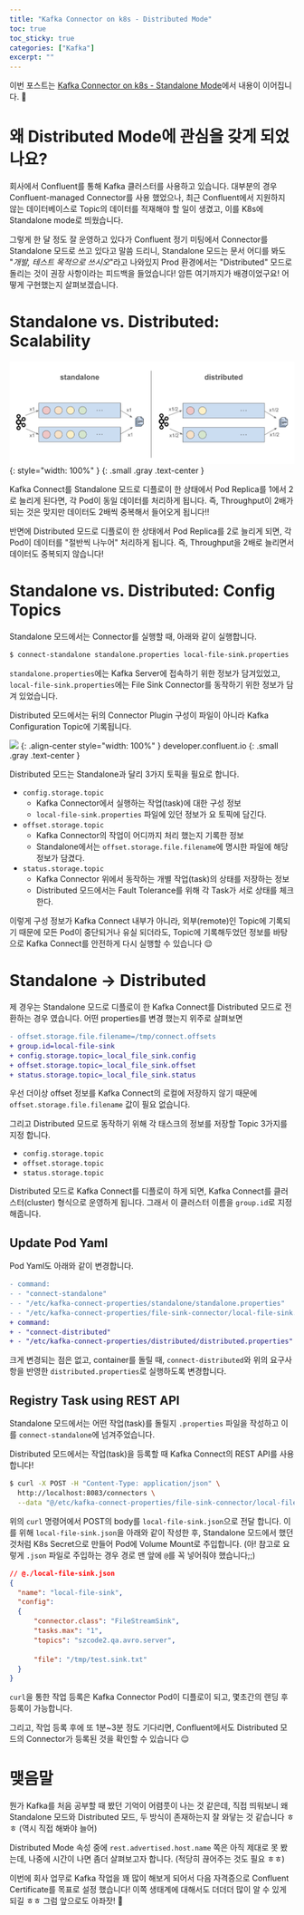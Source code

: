 ```yaml
---
title: "Kafka Connector on k8s - Distributed Mode"
toc: true
toc_sticky: true
categories: ["Kafka"]
excerpt: ""
---
```


이번 포스트는 [Kafka Connector on k8s - Standalone Mode](/2024/12/17/kafka-connector-standalone-mode/)에서 내용이 이어집니다. 🙏


# 왜 Distributed Mode에 관심을 갖게 되었나요?

회사에서 Confluent를 통해 Kafka 클러스터를 사용하고 있습니다. 대부분의 경우 Confluent-managed Connector를 사용 했었으나, 최근 Confluent에서 지원하지 않는 데이터베이스로 Topic의 데이터를 적재해야 할 일이 생겼고, 이를 K8s에 Standalone mode로 띄웠습니다.

그렇게 한 달 정도 잘 운영하고 있다가 Confluent 정기 미팅에서 Connector를 Standalone 모드로 쓰고 있다고 말씀 드리니, Standalone 모드는 문서 어디를 봐도 "*개발, 테스트 목적으로 쓰시오*"라고 나와있지 Prod 환경에서는 "Distributed" 모드로 돌리는 것이 권장 사항이라는 피드백을 들었습니다! 암튼 여기까지가 배경이었구요! 어떻게 구현했는지 살펴보겠습니다.

# Standalone vs. Distributed: Scalability

![](/images/development/kafka/kafka-connect-standalone-vs-distributed.png){: style="width: 100%" }
{: .small .gray .text-center }

Kafka Connect를 Standalone 모드로 디플로이 한 상태에서 Pod Replica를 1에서 2로 늘리게 된다면, 각 Pod이 동일 데이터를 처리하게 됩니다. 즉, Throughput이 2배가 되는 것은 맞지만 데이터도 2배씩 중복해서 들어오게 됩니다!!

반면에 Distributed 모드로 디플로이 한 상태에서 Pod Replica를 2로 늘리게 되면, 각 Pod이 데이터를 "절반씩 나누어" 처리하게 됩니다. 즉, Throughput을 2배로 늘리면서 데이터도 중복되지 않습니다!


# Standalone vs. Distributed: Config Topics

Standalone 모드에서는 Connector를 실행할 때, 아래와 같이 실행합니다.

```bash
$ connect-standalone standalone.properties local-file-sink.properties
```

`standalone.properties`에는 Kafka Server에 접속하기 위한 정보가 담겨있었고, `local-file-sink.properties`에는 File Sink Connector를 동작하기 위한 정보가 담겨 있었습니다.

Distributed 모드에서는 뒤의 Connector Plugin 구성이 파일이 아니라 Kafka Configuration Topic에 기록됩니다.

![](https://images.ctfassets.net/gt6dp23g0g38/6SpP65mFNZLSdngL4Gf4XD/9df532fc6b1b3d2c9385d443c17770e1/kafka-connect-distributed-mode.jpg)
{: .align-center style="width: 100%" }
developer.confluent.io
{: .small .gray .text-center }

Distributed 모드는 Standalone과 달리 3가지 토픽을 필요로 합니다.

- `config.storage.topic`
  - Kafka Connector에서 실행하는 작업(task)에 대한 구성 정보
  - `local-file-sink.properties` 파일에 있던 정보가 요 토픽에 담긴다.
- `offset.storage.topic`
  - Kafka Connector의 작업이 어디까지 처리 했는지 기록한 정보
  - Standalone에서는 `offset.storage.file.filename`에 명시한 파일에 해당 정보가 담겼다.
- `status.storage.topic`
  - Kafka Connector 위에서 동작하는 개별 작업(task)의 상태를 저장하는 정보
  - Distributed 모드에서는 Fault Tolerance를 위해 각 Task가 서로 상태를 체크한다.

이렇게 구성 정보가 Kafka Connect 내부가 아니라, 외부(remote)인 Topic에 기록되기 때문에 모든 Pod이 중단되거나 유실 되더라도, Topic에 기록해두었던 정보를 바탕으로 Kafka Connect를 안전하게 다시 실행할 수 있습니다 😌


# Standalone → Distributed

제 경우는 Standalone 모드로 디플로이 한 Kafka Connect를 Distributed 모드로 전환하는 경우 였습니다. 어떤 properties를 변경 했는지 위주로 살펴보면

```diff
- offset.storage.file.filename=/tmp/connect.offsets
+ group.id=local-file-sink
+ config.storage.topic=_local_file_sink.config
+ offset.storage.topic=_local_file_sink.offset
+ status.storage.topic=_local_file_sink.status
```

우선 더이상 offset 정보를 Kafka Connect의 로컬에 저장하지 않기 때문에 `offset.storage.file.filename` 값이 필요 없습니다.

그리고 Distributed 모드로 동작하기 위해 각 태스크의 정보를 저장할 Topic 3가지를 지정 합니다.

- `config.storage.topic`
- `offset.storage.topic`
- `status.storage.topic`

Distributed 모드로 Kafka Connect를 디플로이 하게 되면, Kafka Connect를 클러스터(cluster) 형식으로 운영하게 됩니다. 그래서 이 클러스터 이름을 `group.id`로 지정해줍니다.

## Update Pod Yaml

Pod Yaml도 아래와 같이 변경합니다.

```diff
- command:
- - "connect-standalone"
- - "/etc/kafka-connect-properties/standalone/standalone.properties"
- - "/etc/kafka-connect-properties/file-sink-connector/local-file-sink.properties"
+ command:
+ - "connect-distributed"
+ - "/etc/kafka-connect-properties/distributed/distributed.properties"
```

크게 변경되는 점은 없고, container를 돌릴 때, `connect-distributed`와 위의 요구사항을 반영한 `distributed.properties`로 실행하도록 변경합니다.

## Registry Task using REST API

Standalone 모드에서는 어떤 작업(task)를 돌릴지 `.properties` 파일을 작성하고 이를 `connect-standalone`에 넘겨주었습니다.

Distributed 모드에서는 작업(task)을 등록할 때 Kafka Connect의 REST API를 사용합니다!

```bash
$ curl -X POST -H "Content-Type: application/json" \
  http://localhost:8083/connectors \
  --data "@/etc/kafka-connect-properties/file-sink-connector/local-file-sink.json"
```

위의 `curl` 명령어에서 POST의 body를 `local-file-sink.json`으로 전달 합니다.
이를 위해 `local-file-sink.json`을 아래와 같이 작성한 후, Standalone 모드에서 했던 것처럼 K8s Secret으로 만들어 Pod에 Volume Mount로 주입합니다.
(아! 참고로 요렇게 `.json` 파일로 주입하는 경우 경로 맨 앞에 `@`를 꼭 넣어줘야 했습니다;;)

```json
// @./local-file-sink.json
{
  "name": "local-file-sink",
  "config":
  {
      "connector.class": "FileStreamSink",
      "tasks.max": "1",
      "topics": "szcode2.qa.avro.server",

      "file": "/tmp/test.sink.txt"
  }
}
```

`curl`을 통한 작업 등록은 Kafka Connector Pod이 디플로이 되고, 몇초간의 랜딩 후 등록이 가능합니다.

그리고, 작업 등록 후에 또 1분~3분 정도 기다리면, Confluent에서도 Distributed 모드의 Connector가 등록된 것을 확인할 수 있습니다 😌


# 맺음말

뭔가 Kafka를 처음 공부할 때 봤던 기억이 어렴풋이 나는 것 같은데, 직접 띄워보니 왜 Standalone 모드와 Distributed 모드, 두 방식이 존재하는지 잘 와닿는 것 같습니다 ㅎㅎ (역시 직접 해봐야 늘어)

Distributed Mode 속성 중에 `rest.advertised.host.name` 쪽은 아직 제대로 못 봤는데, 나중에 시간이 나면 좀더 살펴보고자 합니다. (적당히 끊어주는 것도 필요 ㅎㅎ)

이번에 회사 업무로 Kafka 작업을 꽤 많이 해보게 되어서 다음 자격증으로 Confluent Certificate를 목표로 설정 했습니다! 이쪽 생태계에 대해서도 더더더 많이 알 수 있게 되길 ㅎㅎ 그럼 앞으로도 아좌잣! 👊
